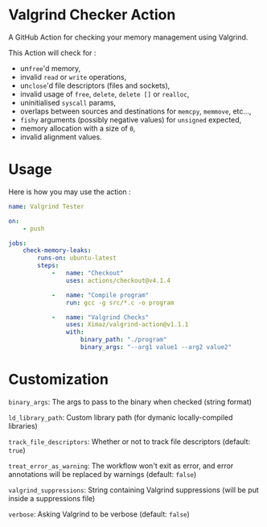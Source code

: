 # Valgrind Checker Action

A GitHub Action for checking your memory management using Valgrind.

This Action will check for :
- un`free`'d memory,
- invalid `read` or `write` operations,
- un`close`'d file descriptors (files and sockets),
- invalid usage of `free`, `delete`, `delete []` or `realloc`,
- uninitialised `syscall` params,
- overlaps between sources and destinations for `memcpy`, `memmove`, etc...,
- `fishy` arguments (possibly negative values) for `unsigned` expected,
- memory allocation with a size of `0`,
- invalid alignment values.

# Usage

Here is how you may use the action :

```yml
name: Valgrind Tester

on:
    - push

jobs:
    check-memory-leaks:
        runs-on: ubuntu-latest
        steps:
            -   name: "Checkout"
                uses: actions/checkout@v4.1.4

            -   name: "Compile program"
                run: gcc -g src/*.c -o program

            -   name: "Valgrind Checks"
                uses: Ximaz/valgrind-action@v1.1.1
                with:
                    binary_path: "./program"
                    binary_args: "--arg1 value1 --arg2 value2"
```

# Customization

`binary_args`: The args to pass to the binary when checked (string format)

`ld_library_path`: Custom library path (for dymanic locally-compiled libraries)

`track_file_descriptors`: Whether or not to track file descriptors (default: `true`)

`treat_error_as_warning`: The workflow won't exit as error, and error annotations will be replaced by warnings (default: `false`)

`valgrind_suppressions`: String containing Valgrind suppressions (will be put inside a suppressions file)

`verbose`: Asking Valgrind to be verbose (default: `false`)
